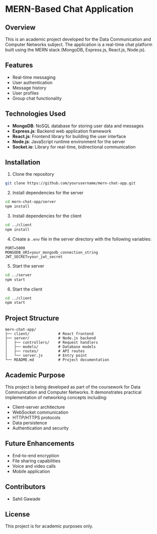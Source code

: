 # MERN-Based Chat Application

## Overview

This is an academic project developed for the Data Communication and Computer Networks subject. The application is a real-time chat platform built using the MERN stack (MongoDB, Express.js, React.js, Node.js).

## Features

- Real-time messaging
- User authentication
- Message history
- User profiles
- Group chat functionality

## Technologies Used

- **MongoDB**: NoSQL database for storing user data and messages
- **Express.js**: Backend web application framework
- **React.js**: Frontend library for building the user interface
- **Node.js**: JavaScript runtime environment for the server
- **Socket.io**: Library for real-time, bidirectional communication

## Installation

1. Clone the repository

```bash
git clone https://github.com/yourusername/mern-chat-app.git
```

2. Install dependencies for the server

```bash
cd mern-chat-app/server
npm install
```

3. Install dependencies for the client

```bash
cd ../client
npm install
```

4. Create a `.env` file in the server directory with the following variables:

```
PORT=5000
MONGODB_URI=your_mongodb_connection_string
JWT_SECRET=your_jwt_secret
```

5. Start the server

```bash
cd ../server
npm start
```

6. Start the client

```bash
cd ../client
npm start
```

## Project Structure

```
mern-chat-app/
├── client/             # React frontend
├── server/             # Node.js backend
│   ├── controllers/    # Request handlers
│   ├── models/         # Database models
│   ├── routes/         # API routes
│   └── server.js       # Entry point
└── README.md           # Project documentation
```

## Academic Purpose

This project is being developed as part of the coursework for Data Communication and Computer Networks. It demonstrates practical implementation of networking concepts including:

- Client-server architecture
- WebSocket communication
- HTTP/HTTPS protocols
- Data persistence
- Authentication and security

## Future Enhancements

- End-to-end encryption
- File sharing capabilities
- Voice and video calls
- Mobile application

## Contributors

- Sahil Gawade

## License

This project is for academic purposes only.
